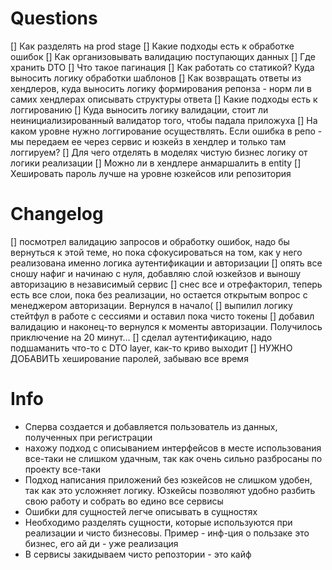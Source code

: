 # Questions
[] Как разделять на prod stage
[] Какие подходы есть к обработке ошибок
[] Как организовывать валидацию поступающих данных
[] Где хранить DTO
[] Что такое пагинация
[] Как работать со статикой? Куда выносить логику обработки шаблонов
[] Как возвращать ответы из хендлеров, куда выносить логику формирования репонза - норм ли в самих хендлерах описывать структуры ответа
[] Какие подходы есть к логгированию
[] Куда выносить логику валидации, стоит ли неинициализированный валидатор того, чтобы падала приложуха
[] На каком уровне нужно логгирование осуществлять. Если ошибка в репо - мы передаем ее через сервис и юзкейз в хендлер и только там логгируем?
[] Для чего отделять в моделях чистую бизнес логику от логики реализации
[] Можно ли в хендлере анмаршалить в entity
[] Хешировать пароль лучше на уровне юзкейсов или репозитория

# Changelog
[] посмотрел валидацию запросов и обработку ошибок, надо бы вернуться к этой теме, но пока сфокусироваться на том, как у него реализована именно логика аутентификации и авторизации
[] опять все сношу нафиг и начинаю с нуля, добавляю слой юзкейзов и выношу авторизацию в независимый сервис
[] снес все и отрефакторил, теперь есть все слои, пока без реализации, но остается открытым вопрос с менеджером авторизации. Вернулся в начало(
[] выпилил логику стейтфул в работе с сессиями и оставил пока чисто токены
[] добавил валидацию и наконец-то вернулся к моменты авторизации. Получилось приключение на 20 минут...
[] сделал аутентификацию, надо подшаманить что-то c DTO layer, как-то криво выходит
[] НУЖНО ДОБАВИТЬ хеширование паролей, забываю все время

# Info
- Сперва создается и добавляется пользователь из данных, полученных при регистрации
- нахожу подход с описыванием интерфейсов в месте использования все-таки не слишком удачным, так как очень сильно разбросаны по проекту все-таки 
- Подход написания приложений без юзкейсов не слишком удобен, так как это усложняет логику. Юзкейсы позволяют удобно разбить свою работу и собрать во едино все сервисы 
- Ошибки для сущностей легче описывать в сущностях 
- Необходимо разделять сущности, которые используются при реализации и чисто бизнесовы. Пример - инф-ция о пользаке это бизнес, его ай ди - уже реализация
- В сервисы закидываем чисто репозтории - это кайф